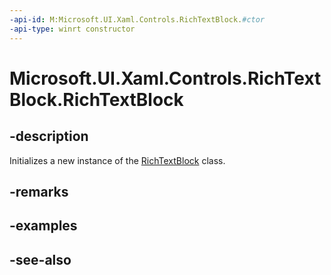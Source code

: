 ```yaml
---
-api-id: M:Microsoft.UI.Xaml.Controls.RichTextBlock.#ctor
-api-type: winrt constructor
---
```


<!-- Method syntax
public RichTextBlock()
-->

# Microsoft.UI.Xaml.Controls.RichTextBlock.RichTextBlock

## -description
Initializes a new instance of the [RichTextBlock](richtextblock.md) class.

## -remarks

## -examples

## -see-also
